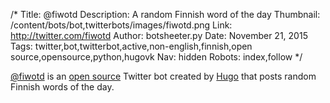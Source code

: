 /*
Title: @fiwotd
Description: A random Finnish word of the day
Thumbnail: /content/bots/bot,twitterbots/images/fiwotd.png
Link: http://twitter.com/fiwotd
Author: botsheeter.py
Date: November 21, 2015
Tags: twitter,bot,twitterbot,active,non-english,finnish,open source,opensource,python,hugovk
Nav: hidden
Robots: index,follow
*/

[@fiwotd](https://twitter.com/fiwotd) is an [open source](https://github.com/hugovk/wotdbot) Twitter bot created by [Hugo](https://twitter.com/hugovk) that posts random Finnish words of the day.
